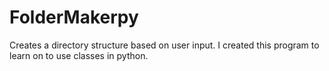 FolderMakerpy
=============

Creates a directory structure based on user input.  I created this program to learn on to use classes in python.
